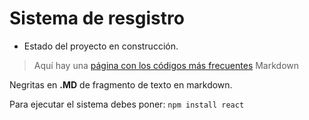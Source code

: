 <h1>Sistema de resgistro</h1>

- Estado del proyecto en construcción.

> Aquí hay una [página con los códigos más frecuentes](https://en.support.wordprss.com/markdown-quick-reference/) Markdown

Negritas en **.MD** de fragmento de texto en markdown.

Para ejecutar el sistema debes poner:
```npm install react```
